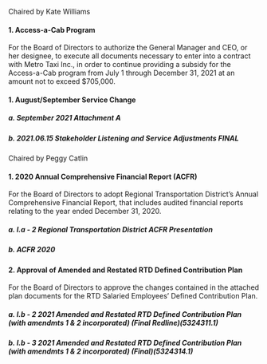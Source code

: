 Chaired by Kate Williams

#### 1. Access-a-Cab Program

For the Board of Directors to authorize the General Manager and CEO, or her designee, to execute all documents necessary to enter into a contract with Metro Taxi Inc., in order to continue providing a subsidy for the Access-a-Cab program from July 1 through December 31, 2021 at an amount not to exceed $705,000.

#### 1. August/September Service Change

##### a. September 2021 Attachment A

##### b. 2021.06.15 Stakeholder Listening and Service Adjustments FINAL

Chaired by Peggy Catlin

#### 1. 2020 Annual Comprehensive Financial Report (ACFR)

For the Board of Directors to adopt Regional Transportation District’s Annual Comprehensive Financial Report, that includes audited financial reports relating to the year ended December 31, 2020.

##### a. I.a - 2  Regional Transportation District ACFR Presentation

##### b. ACFR 2020

#### 2. Approval of Amended and Restated RTD Defined Contribution Plan

For the Board of Directors to approve the changes contained in the attached plan documents for the RTD Salaried Employees’ Defined Contribution Plan.

##### a. I.b - 2  2021 Amended and Restated RTD Defined Contribution Plan (with amendmts 1 & 2 incorporated) (Final Redline)(5324311.1)

##### b. I.b - 3  2021 Amended and Restated RTD Defined Contribution Plan (with amendmts 1 & 2 incorporated) (Final)(5324314.1)